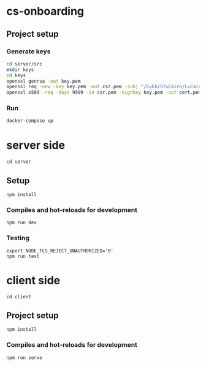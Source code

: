 # cs-onboarding

## Project setup

### Generate keys
```bash
cd server/src
mkdir keys
cd keys
openssl genrsa -out key.pem
openssl req -new -key key.pem -out csr.pem -subj "/C=EG/ST=Cairo/L=Cairo/O=Codescalers/OU=IT/CN=calc"
openssl x509 -req -days 9999 -in csr.pem -signkey key.pem -out cert.pem

```

### Run
```bash
docker-compose up
```

# server side
```
cd server
```

## Setup
```
npm install
```

### Compiles and hot-reloads for development
```
npm run dev
```

### Testing
```
export NODE_TLS_REJECT_UNAUTHORIZED='0'
npm run test
```

# client side
```
cd client
```

## Project setup
```
npm install
```

### Compiles and hot-reloads for development
```
npm run serve
```




